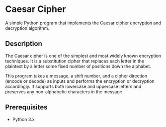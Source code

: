 # Caesar Cipher

A simple Python program that implements the Caesar cipher encryption and decryption algorithm.

## Description

The Caesar cipher is one of the simplest and most widely known encryption techniques. It is a substitution cipher that replaces each letter in the plaintext by a letter some fixed number of positions down the alphabet.

This program takes a message, a shift number, and a cipher direction (encode or decode) as inputs and performs the encryption or decryption accordingly. It supports both lowercase and uppercase letters and preserves any non-alphabetic characters in the message.

## Prerequisites

- Python 3.x
